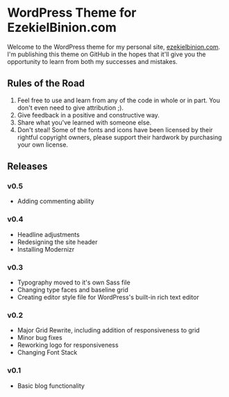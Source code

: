 # WordPress Theme for EzekielBinion.com
Welcome to the WordPress theme for my personal site, <a href="http://ezekielbinion.com">ezekielbinion.com</a>. I'm publishing this theme on GitHub in the hopes that it'll give you the opportunity to learn from both my successes and mistakes.

## Rules of the Road

1. Feel free to use and learn from any of the code in whole or in part. You don't even need to give attribution ;).
2. Give feedback in a positive and constructive way.
3. Share what you've learned with someone else.
4. Don't steal! Some of the fonts and icons have been licensed by their rightful copyright owners, please support their hardwork by purchasing your own license.

## Releases

### v0.5

- Adding commenting ability


### v0.4

- Headline adjustments
- Redesigning the site header
- Installing Modernizr

### v0.3

- Typography moved to it's own Sass file
- Changing type faces and baseline grid
- Creating editor style file for WordPress's built-in rich text editor

### v0.2

- Major Grid Rewrite, including addition of responsiveness to grid
- Minor bug fixes
- Reworking logo for responsiveness
- Changing Font Stack

### v0.1

- Basic blog functionality